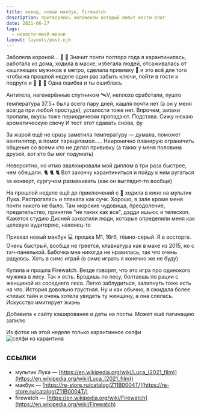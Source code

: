```yaml
---
title: ковид, новый макбук, firewatch
description: притворяюсь человеком который любит вести блог
date: 2021-06-27
tags:
  - новости-моей-жизни
layout: layouts/post.njk
---
```

 
Заболела короной... 🎉 👑
Значит почти полтора года я карантинилась, работала из дома, ходила в маске, избегала людей, отсаживалась от кашляющих мужиков в метро, сделала прививку 💉
и это всё для того чтобы на прошлой неделе один раз забыть ключи, пойти в гости к подруге и 👑 👑 👑
Одна ошибка и ты ошиблась

Антитела, нагенерённые спутником 🛰V, неплохо сработали, пушто температура 37.5+ была всего пару дней, кашля почти нет (а он у меня всегда при любой простуде), усталости тоже нет. Впрочем, запахи пропали, вкусы тоже периодически пропадают. Подстава. Сижу нюхаю ароматическую свечу
И тест этот сдавать снова, фу

За жарой ещё не сразу заметила температуру — думала, поможет вентилятор, а помог парацетамол..... Неиронично планирую ограничить общение со всеми кто не делал прививку (а таких у меня половина друзей, вот кто бы мог подумать)

Невероятно, но итмо эвалюировали мой диплом в три раза быстрее, чем обещали. 🐈 🐈 🐈
Вот закончу карантиниться и пойду к ним ругаться за конверт, сургучом размахивать (как он выглядит-то вообще)

На прошлой неделе ещё до приключений с 👑 ходила в кино на мультик Лука. Растрогалась и плакала как сучк. Хорошо, в зале кроме меня почти никого не было. Там морские чудовища, преодоление, предательство, принятие "не таких как все", дэдди ишьюс и телескоп. Кажется студию Дисней захватили люди, которые определили меня как целевую аудиторию, наконец-то

Приехал новый макбук 💻 
прошка M1, 16гб, тёмно-серый. Я в восторге. Очень быстрый, вообще не греется, клавиатура как в маке из 2015, но с тач-панелькой. Бабочка мне никогда не нравилась, так что очень радуюсь. Хоть в симс играй (в симс играть я конечно же не буду)

Купила и прошла Firewatch. Везде говорят, что это игра про одинокого мужика в лесу. Так и есть. Бродишь по лесу, болтаешь по рации с женщиной из соседнего леса. Легко заблудиться, залипнуть тоже есть на что. История довольно грустная. Ну и как обычно, я ожидала более клевых тайн и очень хотела увидеть ту женщину, а она слилась. Искусство имитирует жизнь

Добавила к сайту кэширование и даты на посты. Может ешё пагинацию запилю


Из фоток на этой неделе только карантинное селфи
![селфи из карантина](../../../img/2021/covid-me.jpeg)


## ссылки
- мультик Лука — [https://en.wikipedia.org/wiki/Luca_(2021_film)](https://en.wikipedia.org/wiki/Luca_(2021_film))
- макбук — [https://re-store.ru/catalog/Z11B0004T/](https://re-store.ru/catalog/Z11B0004T/)
- firewatch — [https://en.wikipedia.org/wiki/Firewatch](https://en.wikipedia.org/wiki/Firewatch)

